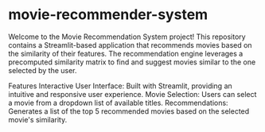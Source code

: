 # movie-recommender-system
Welcome to the Movie Recommendation System project! This repository contains a Streamlit-based application that recommends movies based on the similarity of their features. The recommendation engine leverages a precomputed similarity matrix to find and suggest movies similar to the one selected by the user.

Features
Interactive User Interface: Built with Streamlit, providing an intuitive and responsive user experience.
Movie Selection: Users can select a movie from a dropdown list of available titles.
Recommendations: Generates a list of the top 5 recommended movies based on the selected movie's similarity.
